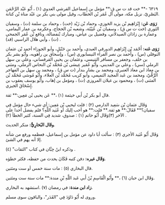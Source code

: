 ٦٣١٩ -** خت قد ت س ق:** مؤمل بن إِسماعيل القرشي العدوي (١) ، أَبُو عَبْد الرَّحْمَنِ البَصْرِيّ، نزيل مكة، مولى آل عُمَر بْن الخطاب، وقيل مولى بني بكر بن عَبْد مناة بْن كنانة.

**رَوَى عَن:** إِبْرَاهِيم بْن يزيد الخوزي، وحماد بْن زَيْد (خت) ، وحماد بن سلمة (ت) ، وسفيان الثوري (خت ت س ق) ، وسفيان بْن عُيَيْنَة، وشعبه بْن الحجاج، وعكرمة بن عمار اليمامي، وعمارة بن زاذان الصيدلاني، وفضيل بن عياض، ومبارك بْنفضالة، ونافع بْن عُمَر الجمحي (ت) ، وأبي هلال الراسبي (قد) .

**رَوَى عَنه:** أَحْمَد بْن إِبْرَاهِيم الدورقي العبدي، وأَحمد بن حَنْبَلٍ، وأبو الجوزاء أحمد بْن عثمان النوفلي (س) ، وأَحمد بن نصر الفراء النيسابوري (س) ، وإسحاق بن راهويه، وأَبُو بشر بكر بن خلف، وجعفر بن مسافر التنيسي، وعثمان بن يحيى القرقساني، وعلي بن سهل الرملي (سي) ، وعلي بن المديني، وأَبُو عُمَير عِيسَى بْن مُحَمَّد بْن النحاس الرملي، ومثنى بن معاذ ابن معاذ العنبري، ومحمد بن بشار بندار (ت س ق) ، ومحمد بن سهل بن المهاجر الرَّقِّيّ، ومحمد بن عَبد المجيد التميمي، وأبو كريب مُحَمَّد بْن العلاء، وأَبُو مُوسَى مُحَمَّد بْن المثنى (ت) ، ومحمود بن غيلان المروزي (ت) ، ومؤمل بن إهاب، وأَبُو يوسف يعقوب بن إِسْحَاقَ الجيزي.

قال أبو بكر بْن أَبي خيثمة (١) ،** عَن يحيى بْن مَعِين:** ثقة.

وَقَال عثمان بْن سَعِيد الدارمي (٢) : قلت ليحيى بْن مَعِين: أي شيء حال مؤمل فِي سفيان؟** فَقَالَ:** هو ثقة.** قلت:** هو أحب إليك أو عُبَيد اللَّهِ؟ فلم يفضل أحدا على الآخر (٣)وَقَال أَبُو حاتم (١) : صدوق، شديد فِي السنة، كثير الخطأ (٢) .

**وقَال البُخارِيُّ:** منكر الحديث.

وَقَال أَبُو عُبَيد الأجري (٣) : سألت أبا داود عن مؤمل بن إِسماعيل، فعظمه ورفع من شأنه إلا أنه يهم في الشئ.

وذكره ابنُ حِبَّان في كتاب "الثقات" (٤) .

**وَقَال غيره:** دفن كتبه فَكَانَ يحدث من حفظه، فكثر خطؤه.

قال البخاري (٥) : مات سنة خمس أو ست ومئتين.

وَقَال ابن حبان (٦) ،** وأَبُو الْقَاسِمِ بْنُ أَبي عَبد اللَّهِ بْنِ مندة:** مات سنة ست ومئتين.

**زاد ابن مندة:** في رمضان (٧) .استشهد به البخاري.

وروى له أَبُو دَاوُدَ فِي "القَدَر"، والباقون سوى مسلم.